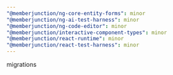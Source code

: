 ```yaml
---
"@memberjunction/ng-core-entity-forms": minor
"@memberjunction/ng-ai-test-harness": minor
"@memberjunction/ng-code-editor": minor
"@memberjunction/interactive-component-types": minor
"@memberjunction/react-runtime": minor
"@memberjunction/react-test-harness": minor
---
```


migrations
